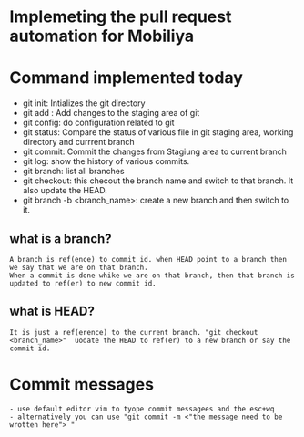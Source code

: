 # Implemeting the pull request automation for Mobiliya


#  Command implemented today

- git init: Intializes the git directory
- git add : Add changes to the staging area of git
- git config: do configuration related to git
- git status: Compare the status of various file in git staging area, working directory and currrent branch
- git commit: Commit the changes from Stagiung area to current branch
- git log: show the history of various commits.
- git branch: list all branches
- git checkout: this checout the branch name and switch to that branch. It also update the HEAD.
- git branch -b <branch_name>: create a new branch and then switch to it.

## what is a branch?
    A branch is ref(ence) to commit id. when HEAD point to a branch then we say that we are on that branch.
    When a commit is done whike we are on that branch, then that branch is updated to ref(er) to new commit id.

## what is HEAD?
    It is just a ref(erence) to the current branch. "git checkout <branch_name>"  uodate the HEAD to ref(er) to a new branch or say the commit id.

# Commit messages
    - use default editor vim to tyope commit messagees and the esc+wq
    - alternatively you can use "git commit -m <"the message need to be wrotten here"> "